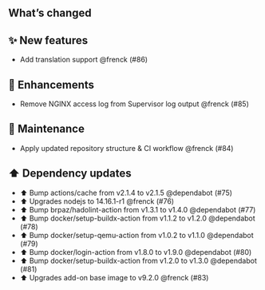 ## What’s changed

## ✨ New features

- Add translation support @frenck (#86)

## 🚀 Enhancements

- Remove NGINX access log from Supervisor log output @frenck (#85)

## 🧰 Maintenance

- Apply updated repository structure & CI workflow @frenck (#84)

## ⬆️ Dependency updates

- ⬆️ Bump actions/cache from v2.1.4 to v2.1.5 @dependabot (#75)
- ⬆️ Upgrades nodejs to 14.16.1-r1 @frenck (#76)
- ⬆️ Bump brpaz/hadolint-action from v1.3.1 to v1.4.0 @dependabot (#77)
- ⬆️ Bump docker/setup-buildx-action from v1.1.2 to v1.2.0 @dependabot (#78)
- ⬆️ Bump docker/setup-qemu-action from v1.0.2 to v1.1.0 @dependabot (#79)
- ⬆️ Bump docker/login-action from v1.8.0 to v1.9.0 @dependabot (#80)
- ⬆️ Bump docker/setup-buildx-action from v1.2.0 to v1.3.0 @dependabot (#81)
- ⬆️ Upgrades add-on base image to v9.2.0 @frenck (#83)
